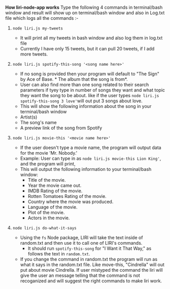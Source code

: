 **How liri-node-app works**
Type the following 4 commands in terminal/bash window and result will show up on terminal/bash window and also in Log.txt file which logs all the commands :-
1. `node liri.js my-tweets`
    * It will print all my tweets in bash window and also log them in log.txt file
    * Currently I have only 15 tweets, but it can pull 20 tweets, if I add more tweets.
    
2. `node liri.js spotify-this-song '<song name here>'`
    * If no song is provided then your program will default to "The Sign" by Ace of Base. * The album that the     song is from*.
    * User can also find more than one song related to their search parameters if tyey type in number of songs they want and what topic they want the song to be about. like if the user types
    `node liri.js spotify-this-song 3 love'`will out put 3 songs about love. 
    * This will show the following information about the song in your terminal/bash window  
     * Artist(s)
     * The song's name 
     * A preview link of the song from Spotify

3. `node liri.js movie-this '<movie name here>'`
   * If the user doesn't type a movie name, the program will output data for the movie 'Mr. Nobody.'
   * Example: User can type in as `node liri.js movie-this Lion King'`, and the program will print,
   * This will output the following information to your terminal/bash window:
       * Title of the movie.
       * Year the movie came out.
       * IMDB Rating of the movie.
       * Rotten Tomatoes Rating of the movie.
       * Country where the movie was produced.
       * Language of the movie.
       * Plot of the movie.
       * Actors in the movie.

4. `node liri.js do-what-it-says`
   * Using the `fs` Node package, LIRI will take the text inside of random.txt and then use it to call one of LIRI's commands.
     * It should run `spotify-this-song` for "I Want it That Way," as follows the text in `random.txt`.
    * If you change the command in random.txt the program will run as what it says in the random.txt file.
    Like move-this, "Cindrella" will out put about movie Cindrella. 
    If user mistyped the command the liri will give the user an message telling that the command is not recoganized and will suggest the right commands to make liri work.